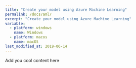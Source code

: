 ```yaml
---
title: "Create your model using Azure Machine Learning"
permalink: /docs/aml/
excerpt: "Create your model using Azure Machine Learning"
variable:
  - platform: windows
    name: Windows
  - platform: macos
    name: macOS
last_modified_at: 2019-06-14
---
```



Add you cool content here



<!-- https://www.youtube.com/watch?reload=9&v=GBDSBInvz08 -->